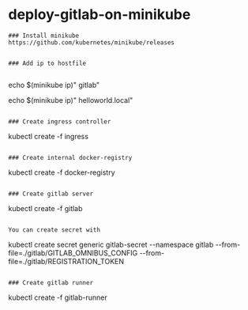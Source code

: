 # deploy-gitlab-on-minikube

~~~
### Install minikube
https://github.com/kubernetes/minikube/releases


### Add ip to hostfile


~~~
echo $(minikube ip)" gitlab"

echo $(minikube ip)" helloworld.local"
~~~

### Create ingress controller

~~~
kubectl create -f ingress
~~~

### Create internal docker-registry

~~~
kubectl create -f docker-registry
~~~

### Create gitlab server

~~~
kubectl create -f gitlab
~~~

You can create secret with

~~~
kubectl create secret generic gitlab-secret --namespace gitlab --from-file=./gitlab/GITLAB_OMNIBUS_CONFIG --from-file=./gitlab/REGISTRATION_TOKEN
~~~

### Create gitlab runner

~~~
kubectl create -f gitlab-runner
~~~
